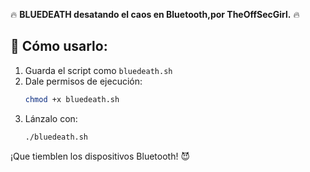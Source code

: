 🔥 **BLUEDEATH desatando el caos en Bluetooth,por TheOffSecGirl.** 🔥  


## 🚀 **Cómo usarlo**:
1. Guarda el script como `bluedeath.sh`
2. Dale permisos de ejecución:  
   ```bash
   chmod +x bluedeath.sh
   ```
3. Lánzalo con:  
   ```bash
   ./bluedeath.sh
   ```

¡Que tiemblen los dispositivos Bluetooth! 😈

